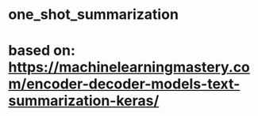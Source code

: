 # one_shot_summarization
# based on: https://machinelearningmastery.com/encoder-decoder-models-text-summarization-keras/

